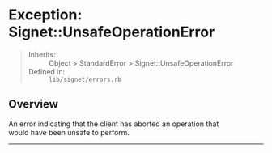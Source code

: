 # Exception: Signet::UnsafeOperationError #
<dl>
<blockquote><dt>Inherits:</dt>
<dd>Object > StandardError > Signet::UnsafeOperationError</dd>
<dt>Defined in:</dt>
<dd><code>lib/signet/errors.rb</code></dd>
</dl>
<h2>Overview</h2>
An error indicating that the client has aborted an operation that<br>
would have been unsafe to perform.<br>
<hr />